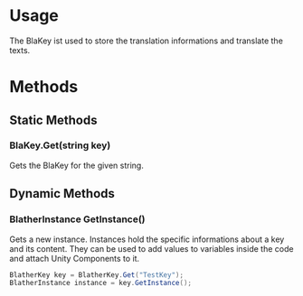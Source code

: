 # Usage
The BlaKey ist used to store the translation informations and translate the texts.

# Methods

## Static Methods

### BlaKey.Get(string key)
Gets the BlaKey for the given string.

## Dynamic Methods
### BlatherInstance GetInstance()
Gets a new instance. Instances hold the specific informations about a key and its content.
They can be used to add values to variables inside the code and attach Unity Components to it.
```csharp
BlatherKey key = BlatherKey.Get("TestKey");
BlatherInstance instance = key.GetInstance();
```